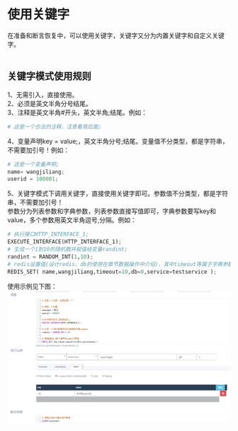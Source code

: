 # 使用关键字

在准备和断言恢复中，可以使用关键字，关键字又分为内置关键字和自定义关键字。<br>
<br>
## 关键字模式使用规则
1、无需引入，直接使用。<br>
2、必须是英文半角分号结尾。<br>
3、注释是英文半角#开头，英文半角;结尾。例如：<br>
```python
# 这是一个合法的注释，注意看我后面;
```
4、变量声明key = value;，英文半角分号;结尾。变量值不分类型，都是字符串，不需要加引号！例如：<br>
```python
# 这是一个变量声明;
name= wangjiliang;
userid = 100001;
```
5、关键字模式下调用关键字，直接使用关键字即可。参数值不分类型，都是字符串，不需要加引号！<br>
参数分为列表参数和字典参数，列表参数直接写值即可，字典参数要写key和value，多个参数用英文半角逗号,分隔。例如：<br>
```python
# 执行接口HTTP_INTERFACE_1;
EXECUTE_INTERFACE(HTTP_INTERFACE_1);
# 生成一个1到10的随机数并赋值给变量randint;
randint = RANDOM_INT(1,10);
# redis设置值(设计redis、db的使用在章节数据操作中介绍)，其中timeout等属于字典参数;
REDIS_SET( name,wangjiliang,timeout=10,db=0,service=testservice );
```

使用示例见下图：<br>
![图片](/image/KEYWORD示例.png)